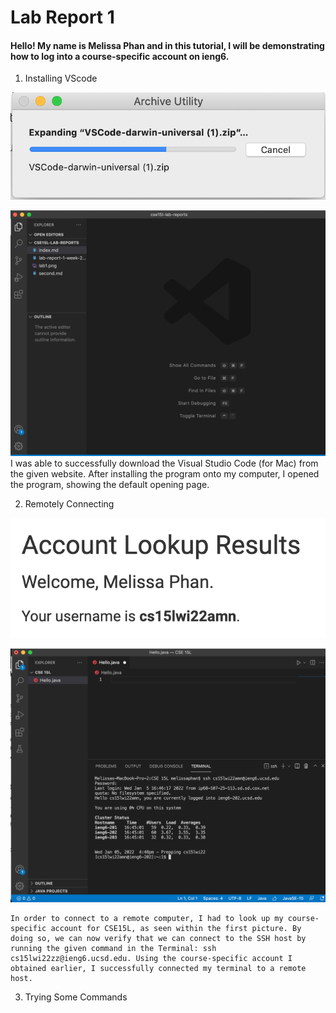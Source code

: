 # Lab Report 1
#### Hello! My name is Melissa Phan and in this tutorial, I will be demonstrating how to log into a course-specific account on ieng6.

1. Installing VScode

![Installing Visual Studio Code](https://github.com/memelissa/cse15l-lab-reports/blob/main/Installing.png)

![Opening Visual Studio Code](https://github.com/memelissa/cse15l-lab-reports/blob/main/OpeningPage.png)
    I was able to successfully download the Visual Studio Code (for Mac) from the given website. After installing the program onto my computer, I opened the program, showing the default opening page. 

2. Remotely Connecting

![Course-specific account for CSE15L](https://github.com/memelissa/cse15l-lab-reports/blob/main/CourseSpecificAcc.png)

![Connecting to Server](https://github.com/memelissa/cse15l-lab-reports/blob/main/RemoteConnecting.png)

    In order to connect to a remote computer, I had to look up my course-specific account for CSE15L, as seen within the first picture. By doing so, we can now verify that we can connect to the SSH host by running the given command in the Terminal: ssh cs15lwi22zz@ieng6.ucsd.edu. Using the course-specific account I obtained earlier, I successfully connected my terminal to a remote host. 

3. Trying Some Commands





